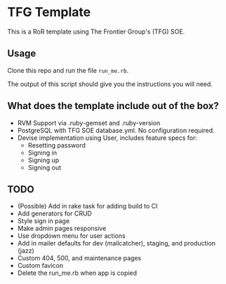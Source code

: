 # TFG Template

This is a RoR template using The Frontier Group's (TFG) SOE.

## Usage

Clone this repo and run the file `run_me.rb`.

The output of this script should give you the instructions you will need.

## What does the template include out of the box?

- RVM Support via .ruby-gemset and .ruby-version
- PostgreSQL with TFG SOE database.yml. No configuration required.
- Devise implementation using User, includes feature specs for:
  - Resetting password
  - Signing in
  - Signing up
  - Signing out

## TODO

- (Possible) Add in rake task for adding build to CI
- Add generators for CRUD
- Style sign in page
- Make admin pages responsive
- Use dropdown menu for user actions
- Add in mailer defaults for dev (mailcatcher), staging, and production (jazz)
- Custom 404, 500, and maintenance pages
- Custom favicon
- Delete the run_me.rb when app is copied